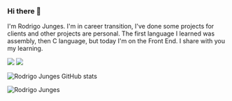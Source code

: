 ### Hi there 👋

I'm Rodrigo Junges. 
I'm in career transition, I've done some projects for clients and other projects are personal. 
The first language I learned was assembly, then C language, but today I'm on the Front End. 
I share with you my learning.

<img src="https://img.shields.io/badge/GitHub-100000?style=for-the-badge&logo=github&logoColor=white">
<img src="https://img.shields.io/badge/HTML5-E34F26?style=for-the-badge&logo=html5&logoColor=white">
	


![Rodrigo Junges GitHub stats](https://github-readme-stats.vercel.app/api?username=rodrigojunges&show_icons=true&theme=transparent)

![Rodrigo Junges](https://github-readme-stats.vercel.app/api/top-langs/?username=rodrigojunges&hide_progress=true)


<!--
**RodrigoJunges/RodrigoJunges** is a ✨ _special_ ✨ repository because its `README.md` (this file) appears on your GitHub profile.

![Rodrigo Junges GitHub stats](https://github-readme-stats.vercel.app/api?username=rodrigojunges&show_icons=true&theme=transparent)


Here are some ideas to get you started:

- 🔭 I’m currently working on ...
- 🌱 I’m currently learning ...
- 👯 I’m looking to collaborate on ...
- 🤔 I’m looking for help with ...
- 💬 Ask me about ...
- 📫 How to reach me: ...
- 😄 Pronouns: ...
- ⚡ Fun fact: ...
-->
